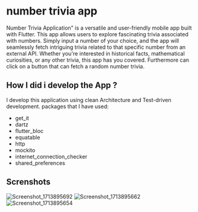# number trivia app 

Number Trivia Application" is a versatile and user-friendly mobile app built with Flutter. This app allows users to explore fascinating trivia associated with numbers. Simply input a number of your choice, and the app will seamlessly fetch intriguing trivia related to that specific number from an external API. Whether you're interested in historical facts, mathematical curiosities, or any other trivia, this app has you covered. Furthermore can click on a button that can fetch a random number trivia. 


## How I did i develop the App ?

I develop this application using clean Architecture and Test-driven development. packages that I have used:

- get_it
- dartz
- flutter_bloc
- equatable
- http
- mockito
- internet_connection_checker
- shared_preferences

## Screnshots
![Screenshot_1713895692](https://github.com/metalFrenzy/number-trivia-app/assets/70327788/ae200626-4562-4a67-94c8-76e5b213044c)
![Screenshot_1713895662](https://github.com/metalFrenzy/number-trivia-app/assets/70327788/b75e4f21-7f4f-4a4f-a8c6-a55c477d5d42)
![Screenshot_1713895654](https://github.com/metalFrenzy/number-trivia-app/assets/70327788/55a8c990-e70c-4af8-952a-6fee3b22f9e4)





